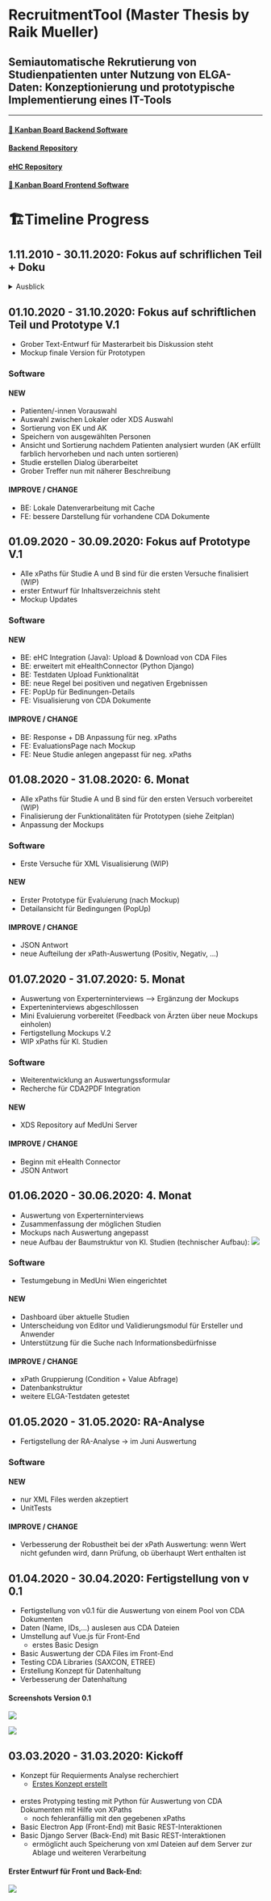 # RecruitmentTool (Master Thesis by Raik Mueller) 
## Semiautomatische Rekrutierung von Studienpatienten unter Nutzung von ELGA-Daten: Konzeptionierung und prototypische Implementierung eines IT-Tools

---


#### [🎯 Kanban Board Backend Software](https://github.com/raikm/RecruitmentTool/projects/2)

#### [Backend Repository](https://github.com/raikm/RecruitmentTool_Backend)

#### [eHC Repository](https://github.com/raikm/eHealthConnectorMiniAPI)

#### [🎯 Kanban Board Frontend Software](https://github.com/raikm/RecruitmentTool/projects/3)

# 🏗Timeline Progress


## 1.11.2010 - 30.11.2020: Fokus auf schriflichen Teil + Doku

<details><summary>Ausblick</summary>
<p>
<ul>
  <li>schriftlicher Teil bis Diskussion fertig</li>
  <li>Doku Architektur</li>

</ul>
<ul>
   <li>Doku im Code</li>
   <li>Bugfixes</li>
</ul>
</p>
</details>

## 01.10.2020 - 31.10.2020: Fokus auf schriftlichen Teil und Prototype V.1

- Grober Text-Entwurf für Masterarbeit bis Diskussion steht
- Mockup finale Version für Prototypen

### Software
#### NEW
- Patienten/-innen Vorauswahl
- Auswahl zwischen Lokaler oder XDS Auswahl
- Sortierung von EK und AK
- Speichern von ausgewählten Personen
- Ansicht und Sortierung nachdem Patienten analysiert wurden (AK erfüllt farblich hervorheben und nach unten sortieren)
- Studie erstellen Dialog überarbeitet
- Grober Treffer nun mit näherer Beschreibung

#### IMPROVE / CHANGE
- BE: Lokale Datenverarbeitung mit Cache
- FE: bessere Darstellung für vorhandene CDA Dokumente

## 01.09.2020 - 30.09.2020: Fokus auf Prototype V.1

- Alle xPaths für Studie A und B sind für die ersten Versuche finalisiert (WIP)
- erster Entwurf für Inhaltsverzeichnis steht
- Mockup Updates

### Software
#### NEW
- BE: eHC Integration (Java): Upload & Download von CDA Files
- BE: erweitert mit eHealthConnector (Python Django)
- BE: Testdaten Upload Funktionalität
- BE: neue Regel bei positiven und negativen Ergebnissen
- FE: PopUp für Bedinungen-Details
- FE: Visualisierung von CDA Dokumente


#### IMPROVE / CHANGE
- BE: Response + DB Anpassung für neg. xPaths
- FE: EvaluationsPage nach Mockup
- FE: Neue Studie anlegen angepasst für neg. xPaths

## 01.08.2020 - 31.08.2020: 6. Monat
- Alle xPaths für Studie A und B sind für den ersten Versuch vorbereitet (WIP)
- Finalisierung der Funktionalitäten für Prototypen (siehe Zeitplan)
- Anpassung der Mockups

### Software
- Erste Versuche für XML Visualisierung (WIP)

#### NEW
- Erster Prototype für Evaluierung (nach Mockup)
- Detailansicht für Bedingungen (PopUp)

#### IMPROVE / CHANGE
- JSON Antwort
- neue Aufteilung der xPath-Auswertung (Positiv, Negativ, ...)



## 01.07.2020 - 31.07.2020: 5. Monat

- Auswertung von Experterninterviews --> Ergänzung der Mockups
- Experteninterviews abgeschllossen
- Mini Evaluierung vorbereitet (Feedback von Ärzten über neue Mockups einholen)
- Fertigstellung Mockups V.2
- WIP xPaths für Kl. Studien

### Software
- Weiterentwicklung an Auswertungssformular
- Recherche für CDA2PDF Integration

#### NEW
- XDS Repository auf MedUni Server

#### IMPROVE / CHANGE
- Beginn mit eHealth Connector
- JSON Antwort


## 01.06.2020 - 30.06.2020: 4. Monat

- Auswertung von Experterninterviews
- Zusammenfassung der möglichen Studien
- Mockups nach Auswertung angepasst
- neue Aufbau der Baumstruktur von Kl. Studien (technischer Aufbau):
![](external_resources/images_readme/Baumstruktur.png)


### Software
- Testumgebung in MedUni Wien eingerichtet
#### NEW
- Dashboard über aktuelle Studien
- Unterscheidung von Editor und Validierungsmodul für Ersteller und Anwender
- Unterstützung für die Suche nach Informationsbedürfnisse

#### IMPROVE / CHANGE
- xPath Gruppierung (Condition + Value Abfrage)
- Datenbankstruktur
- weitere ELGA-Testdaten getestet

## 01.05.2020 - 31.05.2020: RA-Analyse

- Fertigstellung der RA-Analyse -> im Juni Auswertung

### Software
#### NEW
- nur XML Files werden akzeptiert
- UnitTests
#### IMPROVE / CHANGE
- Verbesserung der Robustheit bei der xPath Auswertung: wenn Wert nicht gefunden wird, dann Prüfung, ob überhaupt Wert enthalten ist



## 01.04.2020 - 30.04.2020: Fertigstellung von v 0.1
- Fertigstellung von v0.1 für die Auswertung von einem Pool von CDA Dokumenten
- Daten (Name, IDs,...) auslesen aus CDA Dateien
- Umstellung auf Vue.js für Front-End
    - erstes Basic Design
- Basic Auswertung der CDA Files im Front-End
- Testing CDA Libraries (SAXCON, ETREE)
- Erstellung Konzept für Datenhaltung
- Verbesserung der Datenhaltung

#### Screenshots Version 0.1
![](external_resources/images_readme/Neue_Studie.png)

![](external_resources/images_readme/Auswertung.png)

## 03.03.2020 - 31.03.2020: Kickoff
- Konzept für Requierments Analyse recherchiert
  - [Erstes Konzept erstellt](https://www.notion.so/Konzept-a88d0a9f79ec4122bc6533d7d3cdb702)
<br/><br/>
- erstes Protyping testing mit Python für Auswertung von CDA Dokumenten mit Hilfe von XPaths
    - noch fehleranfällig mit den gegebenen xPaths
- Basic Electron App (Front-End) mit Basic REST-Interaktionen
- Basic Django Server (Back-End) mit Basic REST-Interaktionen
    - ermöglicht auch Speicherung von xml Dateien auf dem Server zur Ablage und weiteren Verarbeitung

#### Erster Entwurf für Front und Back-End:
![](external_resources/images_readme/Untitled-6.jpg)
